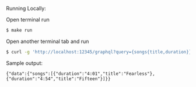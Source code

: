 Running Locally:

Open terminal run

```bash
$ make run
```


Open another terminal tab and run

```bash
$ curl -g 'http://localhost:12345/graphql?query={songs{title,duration}}'
```


Sample output:
```text
{"data":{"songs":[{"duration":"4:01","title":"Fearless"},{"duration":"4:54","title":"Fifteen"}]}}
```

